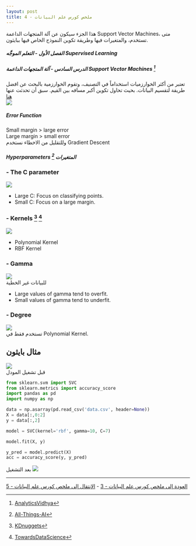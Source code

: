 ```yaml
---  
layout: post
title: ملخص كورس علم البيانات - 4
---  
```


هذا الجزء سيكون عن آلة المتجهات الداعمة Support Vector Machines، متى تستخدم، والمتغيرات فيها وطريقة تكوين النموذج الخاص فيها ببايثون.   
  
  


##### الفصل الأول - التعلم الموجَّه Supervised Learning  
##### الدرس السادس - آلة المتجهات الداعمة Support Vector Machines [^1]  
تعتبر من أكثر الخوارزميات استخداماً في التصنيف، وتقوم الخوارزمية بالبحث عن افضل طريقة لتقسيم البيانات. بحيث تحاول تكوين أكبر مسافه بين القيم. سبق أن تحدثت عنها [هنا](https://alioh.github.io/Machine-Learning-for-Everyone-3/)  
![](https://alioh.github.io/images/2019-2-11/1.jpg)  

##### Error Function  
Small margin > large error  
Large margin > small error  
وللتقليل من الاخطاء نستخدم Gradient Descent  

##### Hyperparameters المتغيرات [^2]  

### - The C parameter  
![](https://alioh.github.io/images/2019-3-17/c.png)  
* Large C: Focus on classifying points.  
* Small C: Focus on a large margin.  

### - Kernels [^3] [^4]  
![](https://alioh.github.io/images/2019-3-17/kernels.png)  
* Polynomial Kernel  
* RBF Kernel  

### - Gamma  
![](https://alioh.github.io/images/2019-3-17/gamma.png)  
للبيانات غير الخطية
* Large values of gamma tend to overfit.  
* Small values of gamma tend to underfit.  

### - Degree  
![](https://alioh.github.io/images/2019-3-17/degree.png)  
تستخدم فقط في Polynomial Kernel.  



## مثال بايثون  
![](https://alioh.github.io/images/2019-3-17/data.png)  
قبل تشغيل المودل
```python
from sklearn.svm import SVC
from sklearn.metrics import accuracy_score
import pandas as pd
import numpy as np

data = np.asarray(pd.read_csv('data.csv', header=None))
X = data[:,0:2]
y = data[:,2]

model = SVC(kernel='rbf', gamma=10, C=7)

model.fit(X, y)

y_pred = model.predict(X)
acc = accuracy_score(y, y_pred)
```
بعد التشغيل
![](https://alioh.github.io/images/2019-3-17/data2.png)  
  
  
-----
[العودة إلى ملخص كورس علم البيانات - 3](https://alioh.github.io/DSND-Notes-3/)   -   [الإنتقال إلى ملخص كورس علم البيانات - 5](https://alioh.github.io/DSND-Notes-5)  
  
  
[^1]: [AnalyticsVidhya](https://www.analyticsvidhya.com/blog/2017/09/understaing-support-vector-machine-example-code/)
[^2]: [All-Things-AI](https://medium.com/all-things-ai/in-depth-parameter-tuning-for-svc-758215394769)
[^3]: [KDnuggets](https://www.kdnuggets.com/2016/06/select-support-vector-machine-kernels.html)
[^4]: [TowardsDataScience](https://towardsdatascience.com/support-vector-machines-svm-c9ef22815589)
